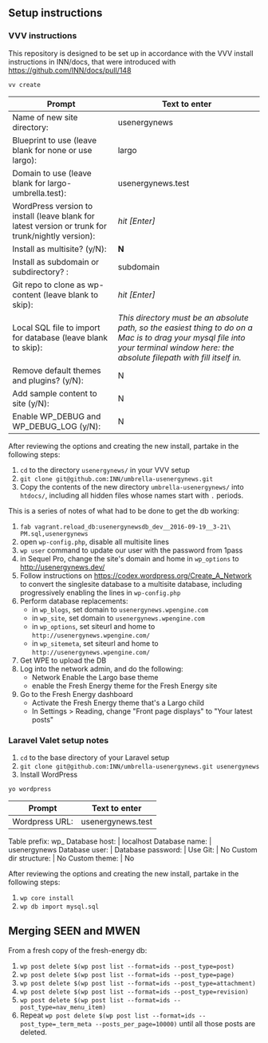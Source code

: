 ## Setup instructions

### VVV instructions

This repository is designed to be set up in accordance with the VVV install instructions in INN/docs, that were introduced with https://github.com/INN/docs/pull/148

```
vv create
```

Prompt | Text to enter 
------------ | -------------
Name of new site directory: | usenergynews
Blueprint to use (leave blank for none or use largo): | largo
Domain to use (leave blank for largo-umbrella.test): | usenergynews.test
WordPress version to install (leave blank for latest version or trunk for trunk/nightly version): | *hit [Enter]*
Install as multisite? (y/N): | **N**
Install as subdomain or subdirectory? : | subdomain
Git repo to clone as wp-content (leave blank to skip): | *hit [Enter]*
Local SQL file to import for database (leave blank to skip): | *This directory must be an absolute path, so the easiest thing to do on a Mac is to drag your mysql file into your terminal window here: the absolute filepath with fill itself in.*
Remove default themes and plugins? (y/N): | N
Add sample content to site (y/N): | N
Enable WP_DEBUG and WP_DEBUG_LOG (y/N): | N

After reviewing the options and creating the new install, partake in the following steps:

1. `cd` to the directory `usenergynews/` in your VVV setup
2. `git clone git@github.com:INN/umbrella-usenergynews.git`
3. Copy the contents of the new directory `umbrella-usenergynews/` into `htdocs/`, including all hidden files whose names start with `.` periods.

This is a series of notes of what had to be done to get the db working:

1. `fab vagrant.reload_db:usenergynewsdb_dev__2016-09-19__3-21\ PM.sql,usenergynews`
2. open `wp-config.php`, disable all multisite lines
3. `wp user` command to update our user with the password from 1pass
4. in Sequel Pro, change the site's domain and home in `wp_options` to http://usenergynews.dev/
4. Follow instructions on https://codex.wordpress.org/Create_A_Network to convert the singlesite database to a multisite database, including progressively enabling the lines in `wp-config.php`
5. Perform database replacements:
	- in `wp_blogs`, set domain to `usenergynews.wpengine.com`
	- in `wp_site`, set domain to `usenergynews.wpengine.com`
	- in `wp_options`, set siteurl and home to `http://usenergynews.wpengine.com/`
	- in `wp_sitemeta`, set siteurl and home to `http://usenergynews.wpengine.com/`
5. Get WPE to upload the DB
6. Log into the network admin, and do the following:
	- Network Enable the Largo base theme
	- enable the Fresh Energy theme for the Fresh Energy site
7. Go to the Fresh Energy dashboard
	- Activate the Fresh Energy theme that's a Largo child
	- In Settings > Reading, change "Front page displays" to "Your latest posts"


### Laravel Valet setup notes

1. `cd` to the base directory of your Laravel setup
2. `git clone git@github.com:INN/umbrella-usenergynews.git usenergynews`
3. Install WordPress

```
yo wordpress
```

Prompt | Text to enter
------- | ------------
Wordpress URL: | usenergynews.test
Table prefix: wp_
Database host: | localhost
Database name: | usenergynews
Database user: |
Database password: |
Use Git: | No
Custom dir structure: | No
Custom theme: | No

After reviewing the options and creating the new install, partake in the following steps:

1. `wp core install`
2. `wp db import mysql.sql`

## Merging SEEN and MWEN

From a fresh copy of the fresh-energy db:

1. `wp post delete $(wp post list --format=ids --post_type=post)`
2. `wp post delete $(wp post list --format=ids --post_type=page)`
3. `wp post delete $(wp post list --format=ids --post_type=attachment)`
4. `wp post delete $(wp post list --format=ids --post_type=revision)`
5. `wp post delete $(wp post list --format=ids --post_type=nav_menu_item)`
6. Repeat `wp post delete $(wp post list --format=ids --post_type=_term_meta --posts_per_page=10000)` until all those posts are deleted.
